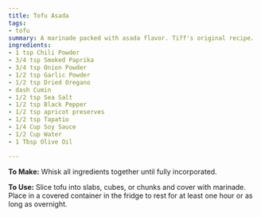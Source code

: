 ```yaml
---
title: Tofu Asada
tags:
- tofu
summary: A marinade packed with asada flavor. Tiff's original recipe.
ingredients:
- 1 tsp Chili Powder
- 3/4 tsp Smoked Paprika
- 3/4 tsp Onion Powder
- 1/2 tsp Garlic Powder
- 1/2 tsp Dried Oregano
- dash Cumin
- 1/2 tsp Sea Salt
- 1/2 tsp Black Pepper
- 1/2 tsp apricot preserves
- 1/2 tsp Tapatio
- 1/4 Cup Soy Sauce
- 1/2 Cup Water
- 1 Tbsp Olive Oil

---
```

**To Make:** Whisk all ingredients together until fully incorporated.

**To Use:** Slice tofu into slabs, cubes, or chunks and cover with marinade. Place in a covered container in the fridge to rest for at least one hour or as long as overnight.